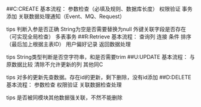 ##C:CREATE
基本流程：
参数检查（必填及规则、数据库长度）
权限验证
事务添加
关联数据处理通知（Event、MQ、Request）

tips
判断入参是否正确
String为空是否需要替换为null
外键关联字段是否存在（可实现全局检查）
多表事务
##R:Retrieve
基本流程：
查询列
连接
条件
排序（最后加上根据主表ID）
用户偏好记录
返回数据处理

tips
String类型判断是否空字符串，和是否需要trim
##U:UPDATE
基本流程：
与原数据比较
清除不允许更新的列
其他同C

tips
对多的更新先查数据。存在id的更新，剩下删除，没有id添加
##D:DELETE
基本流程：
参数检查
权限验证
关联数据检查处理

tips
是否被同模块其他数据强关联，不然不能删除